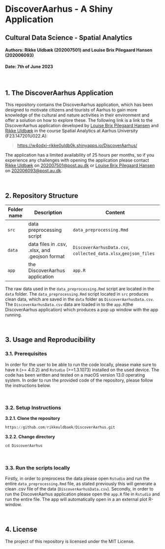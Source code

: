 # **DiscoverAarhus - A Shiny Application**
## **Cultural Data Science - Spatial Analytics** 
#### Authors: Rikke Uldbæk (202007501) and Louise Brix Pilegaard Hansen (202006093) 
#### Date: 7th of June 2023

<br>

## **1. The DiscoverAarhus Application**

This repository contains the DiscoverAarhus application, which has been designed to motivate citizens and tourists of Aarhus to gain more knowledge of the cultural and nature activities in their environment and offer a solution on how to explore these. The following link is a link to the DiscoverAarhus application developed by [Louise Brix Pilegaard Hansen](https://github.com/louisebphansen) and [Rikke Uldbæk](https://github.com/rikkeuldbaek) in the course Spatial Analytics at Aarhus University (F23.147201U022.A):

> https://w4odxi-rikke0uldb0k.shinyapps.io/DiscoverAarhus/

The application has a limited availability of 25 hours per months, so if you experience any challenges with opening the application please contact [Rikke Uldbæk](https://github.com/rikkeuldbaek) on 202007501@post.au.dk or [Louise Brix Pilegaard Hansen](https://github.com/louisebphansen) on 202006093@post.au.dk. 

<br> 


## **2. Repository Structure**

|Folder name|Description|Content|
|---|---|---|
|```src```|data preprocessing script |```data_preprocessing.Rmd```|
|```data```|data files in .csv, .xlsx, and .geojson format|```DiscoverAarhusData.csv```, ```collected_data.xlsx```,```geojson_files``` |
|```app```|the DiscoverAarhus application|```app.R```|

The raw data used in the ```data_preprocessing.Rmd``` script are located in the ```data``` folder. The ```data_preprocessing.Rmd``` script located in ```src``` produces clean data, which are saved in the ```data``` folder as ```DiscoverAarhusData.csv```.  The ```DiscoverAarhusData.csv``` data are loaded in to the ```app.R```(the DiscoverAarhus application) which produces a pop up window with the app running. 

<br>

## **3. Usage and Reproducibility**
### **3.1. Prerequisites** 
In order for the user to be able to run the code locally, please make sure to have ```R``` (>= 4.0.2) and ```Rstudio```  (>=1.3.1073) installed on the used device. The code has been written and tested on a macOS version 13.0 operating system. In order to run the provided code of the repository, please follow the instructions below.

<br>

### **3.2. Setup Instructions** 
**3.2.1. Clone the repository**
```python
https://github.com/rikkeuldbaek/DiscoverAarhus.git
 ```

 **3.2.2. Change directory** <br>
```python
cd DiscoverAarhus
```

<br>

### **3.3. Run the scripts locally** 
Firstly, in order to preprocess the data please open ```Rstudio``` and run the entire ```data_preprocessing.Rmd``` file, as stated previously this will generate a clean .csv file of the data (```DiscoverAarhusData.csv```). Secondly, in order to run the DiscoverAarhus application please open the ```app.R``` file in ```Rstudio``` and run the entire file. The app will automatically open in a an external plot R-window.  

<br>

## **4. License** 
The project of this repository is licensed under the MIT License. 

